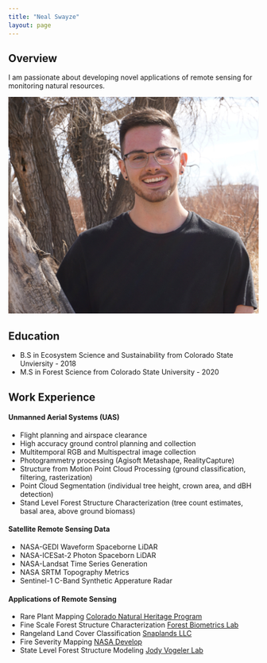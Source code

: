 ```yaml
---
title: "Neal Swayze"
layout: page
---
```


## Overview

I am passionate about developing novel applications of remote sensing for monitoring natural resources. 

![neal_headshot](/photos_and_media/aux_photos/headshot_edited.jpg)

## Education
- B.S in Ecosystem Science and Sustainability from Colorado State Unviersity - 2018
- M.S in Forest Science from Colorado State University - 2020

## Work Experience

#### Unmanned Aerial Systems (UAS) 
  - Flight planning and airspace clearance
  - High accuracy ground control planning and collection
  - Multitemporal RGB and Multispectral image collection
  - Photogrammetry processing (Agisoft Metashape, RealityCapture)
  - Structure from Motion Point Cloud Processing (ground classification, filtering, rasterization)
  - Point Cloud Segmentation (individual tree height, crown area, and dBH detection)
  - Stand Level Forest Structure Characterization (tree count estimates, basal area, above ground biomass)

#### Satellite Remote Sensing Data
  - NASA-GEDI Waveform Spaceborne LiDAR
  - NASA-ICESat-2 Photon Spaceborn LiDAR
  - NASA-Landsat Time Series Generation
  - NASA SRTM Topography Metrics
  - Sentinel-1 C-Band Synthetic Apperature Radar

#### Applications of Remote Sensing

- Rare Plant Mapping [Colorado Natural Heritage Program][Colorado-Natural-Heritage-Program]
- Fine Scale Forest Structure Characterization [Forest Biometrics Lab][Forest-Biometrics-Lab]
- Rangeland Land Cover Classification [Snaplands LLC][Snaplands-LLC]
- Fire Severity Mapping [NASA Develop][NASA-Develop]
- State Level Forest Structure Modeling [Jody Vogeler Lab][Jody-Vogeler-Lab]

[Colorado-Natural-Heritage-Program]: https://cnhp.colostate.edu/
[Forest-Biometrics-Lab]: https://sites.warnercnr.colostate.edu/wtinkham/forest-biometrics-lab/
[Snaplands-LLC]: https://snaplands.com/
[NASA-Develop]: https://develop.larc.nasa.gov
[Jody-Vogeler-Lab]: https://www.nrel.colostate.edu/investigator/jody-vogeler-homepage/
